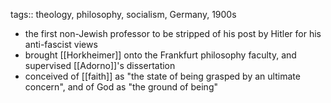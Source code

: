 tags:: theology, philosophy, socialism, Germany, 1900s

- the first non-Jewish professor to be stripped of his post by Hitler for his anti-fascist views
- brought [[Horkheimer]] onto the Frankfurt philosophy faculty, and supervised [[Adorno]]'s dissertation
- conceived of [[faith]] as "the state of being grasped by an ultimate concern", and of God as "the ground of being"
